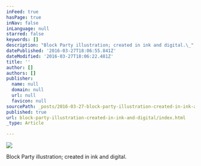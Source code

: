 ```yaml
---
inFeed: true
hasPage: true
inNav: false
inLanguage: null
starred: false
keywords: []
description: "Block Party illustration; created in ink and digital.\_"
datePublished: '2016-03-27T18:06:55.841Z'
dateModified: '2016-03-27T18:06:22.481Z'
title: ''
author: []
authors: []
publisher:
  name: null
  domain: null
  url: null
  favicon: null
sourcePath: _posts/2016-03-27-block-party-illustration-created-in-ink-and-digital.md
published: true
url: block-party-illustration-created-in-ink-and-digital/index.html
_type: Article

---
```

![](https://the-grid-user-content.s3-us-west-2.amazonaws.com/f3189194-c716-4ad1-a8b8-5bb77c3275f6.jpg)

Block Party illustration; created in ink and digital.